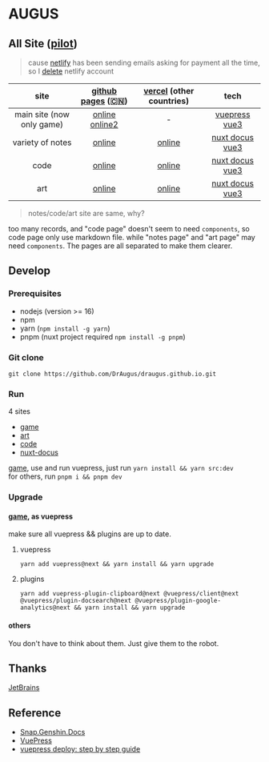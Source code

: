 # AUGUS

## All Site ([pilot][pilot])

> cause [netlify][netlify] has been sending emails asking for payment all the time, so I [delete](https://app.netlify.com/user/settings#danger-zone) netlify account

| site | [github pages][new-repo] (🇨🇳) | [vercel][vercel] (other countries) | tech|
| :--: |:--: |:--: | :--:|
| main site (now only game)|  [online][site0-1] [online2][site0-2] | - | [vuepress][vuepress] [vue3][vue]|
| variety of notes | [online][site1-1] | [online][site1-2] | [nuxt docus][docus] [vue3][vue] |
| code | [online][site2-1] | [online][site2-2] | [nuxt docus][docus] [vue3][vue] |
| art | [online][site3-1] | [online][site3-2] | [nuxt docus][docus] [vue3][vue] |

> notes/code/art site are same, why?

too many records, and "code page" doesn't seem to need `components`, so code page only use markdown file. while "notes page" and "art page" may need `components`. The pages are all separated to make them clearer.

## Develop

### Prerequisites

- nodejs (version >= 16)
- npm
- yarn (`npm install -g yarn`)
- pnpm (nuxt project required `npm install -g pnpm`)

### Git clone

```git
git clone https://github.com/DrAugus/draugus.github.io.git
```

### Run

4 sites

- [game](./game)
- [art](./art/)
- [code](./code/)
- [nuxt-docus](./nuxt-docus/)

[game](./game), use and run vuepress, just run `yarn install && yarn src:dev`  
for others, run `pnpm i && pnpm dev`

### Upgrade

#### [game](./game), as vuepress

make sure all vuepress && plugins are up to date.

1. vuepress

    ```shell
    yarn add vuepress@next && yarn install && yarn upgrade
    ```

2. plugins

    ```shell
    yarn add vuepress-plugin-clipboard@next @vuepress/client@next @vuepress/plugin-docsearch@next @vuepress/plugin-google-analytics@next && yarn install && yarn upgrade
    ```

#### others

You don't have to think about them. Just give them to the robot.

## Thanks

[JetBrains](https://www.jetbrains.com/zh-cn/community/opensource/#support)

## Reference

- [Snap.Genshin.Docs](https://github.com/DGP-Studio/Snap.Genshin.Docs)
- [VuePress](https://vuepress.vuejs.org/guide/deploy.html#github-pages)
- [vuepress deploy: step by step guide](https://github.com/marketplace/actions/vuepress-deploy#step-by-step-guide)

[pilot]:https://augusmeow.github.io/
[site0-1]: https://draugus.github.io/
[site0-2]: https://augusmeow.github.io/game/
[site1-1]: https://augusmeow.github.io/docus/
[site1-2]: https://augus-docus.vercel.app/
[site2-1]: https://augusmeow.github.io/code/
[site2-2]: https://augus-code.vercel.app/
[site3-1]: https://augusmeow.github.io/art/
[site3-2]: https://augus-art.vercel.app/
[netlify]: https://netlify.com/
[vercel]: https://vercel.com/
[docus]: https://docus.dev
[vue]: https://vuejs.org
[vuepress]: https://v2.vuepress.vuejs.org
[new-repo]: https://github.com/augusmeow/
